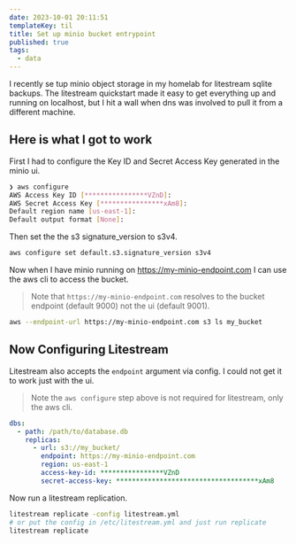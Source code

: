 ```yaml
---
date: 2023-10-01 20:11:51
templateKey: til
title: Set up minio bucket entrypoint
published: true
tags:
  - data
---
```


I recently se tup minio object storage in my homelab for litestream sqlite
backups. The litestream quickstart made it easy to get everything up and
running on localhost, but I hit a wall when dns was involved to pull it from a
different machine.

## Here is what I got to work

First I had to configure the Key ID and Secret Access Key generated in the
minio ui.

```bash
❯ aws configure
AWS Access Key ID [****************VZnD]:
AWS Secret Access Key [****************xAm8]:
Default region name [us-east-1]:
Default output format [None]:
```

Then set the the s3 signature_version to s3v4.

```bash
aws configure set default.s3.signature_version s3v4
```

Now when I have minio running on <https://my-minio-endpoint.com> I can use the
aws cli to access the bucket.

> Note that `https://my-minio-endpoint.com` resolves to the bucket endpoint
> (default 9000) not the ui (default 9001).

```bash
aws --endpoint-url https://my-minio-endpoint.com s3 ls my_bucket
```

## Now Configuring Litestream

Litestream also accepts the `endpoint` argument via config. I could not get it
to work just with the ui.

> Note the `aws configure` step above is not required for litestream, only the
> aws cli.

```yaml
dbs:
  - path: /path/to/database.db
    replicas:
      - url: s3://my_bucket/
        endpoint: https://my-minio-endpoint.com
        region: us-east-1
        access-key-id: ****************VZnD
        secret-access-key: ************************************xAm8
```

Now run a litestream replication.

```bash
litestream replicate -config litestream.yml
# or put the config in /etc/litestream.yml and just run replicate
litestream replicate
```
